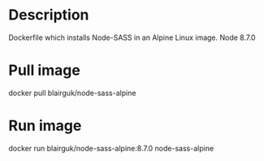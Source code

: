 # Description
Dockerfile which installs Node-SASS in an Alpine Linux image. Node 8.7.0

# Pull image
docker pull blairguk/node-sass-alpine

# Run image
docker run blairguk/node-sass-alpine:8.7.0 node-sass-alpine
